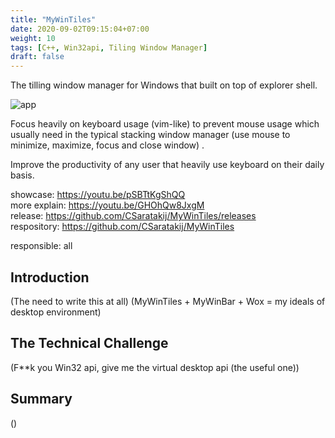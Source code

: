 ```yaml
---
title: "MyWinTiles"
date: 2020-09-02T09:15:04+07:00
weight: 10
tags: [C++, Win32api, Tiling Window Manager]
draft: false
---
```


The tilling window manager for Windows that built on top of explorer shell.

![app](/img/mywintiles-intro.png)

<!--more-->

Focus heavily on keyboard usage (vim-like) to prevent mouse usage which
usually need in the typical stacking window manager (use mouse to minimize, maximize, focus and close window) .

Improve the productivity of any user that heavily use keyboard on their daily basis.

showcase: https://youtu.be/pSBTtKgShQQ \
more explain: https://youtu.be/GHOhQw8JxgM \
release: https://github.com/CSaratakij/MyWinTiles/releases \
respository: https://github.com/CSaratakij/MyWinTiles

responsible: all

## Introduction
(The need to write this at all)
(MyWinTiles + MyWinBar + Wox = my ideals of desktop environment)

## The Technical Challenge
(F**k you Win32 api, give me the virtual desktop api (the useful one))

## Summary
()

